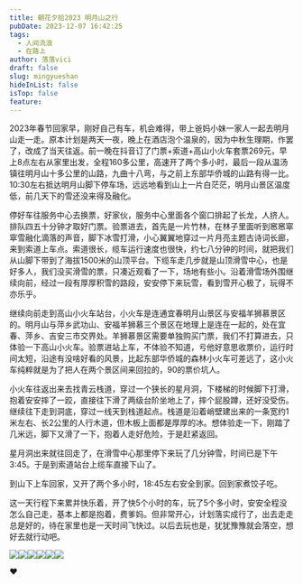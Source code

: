 ```yaml
---
title: 朝花夕拾2023 明月山之行
pubDate: 2023-12-07 16:42:25
tags:
  - 人间流浪
  - 在路上
author: 落落vici
draft: false
slug: mingyueshan
hideInList: false
isTop: false
feature:
---
```

2023年春节回家早，刚好自己有车，机会难得，带上爸妈小妹一家人一起去明月山走一走。原本计划是两天一夜，晚上在酒店泡个温泉的，因为中秋生理期，作罢了，改成了当天往返。前一晚在抖音订了门票+索道+高山小火车套票269元，早上8点左右从家里出发，全程160多公里，高速开了两个多小时，最后一段从温汤镇往明月山十多公里的山路，九曲十八弯，与之前上东部华侨城的山路有得一比。10:30左右抵达明月山脚下停车场，远远地看到山上一片白茫茫，明月山景区温度低，前几天下的雪还没来得及融化。

停好车往服务中心去换票，好家伙，服务中心里面各个窗口排起了长龙，人挤人。排队四五十分钟才取好门票。验票进去，首先是一片竹林，在林子里面听到窸窸窣窣雪融化滴落的声音，脚下冰雪打滑，小心翼翼地穿过一片月亮主题古诗词长廊，来到索道上车点。索道很长，缆车运行速度也很快，约七八分钟的时间，就把我们从山脚下带到了海拔1500米的山顶平台。下缆车走几步就是山顶滑雪中心，也是好多人，我们没买滑雪的票，只凑近观看了一下，场地有些小。沿着滑雪场外围继续向前，经过一段有厚厚积雪的路段，安安停下来玩雪，看到雪开心极了，玩得不亦乐乎。

继续向前走到高山小火车站台，小火车是连通宜春明月山景区与安福羊狮慕景区的。明月山与萍乡武功山、安福羊狮慕三个景区在地理上是连在一起的，处在宜春、萍乡、吉安三市交界处。羊狮慕景区需要单独购买门票，我们不打算进去，只体验一下高山小火车。验票进站上车，不体验不知道，亏他好意思收票价，运行时间太短，沿途有没啥好看的风景，比起东部华侨城的森林小火车可差远了，这小火车纯粹就是为了把人在两个景区间来回拉的，90的票价坑人。

小火车往返出来去找青云栈道，穿过一个狭长的星月洞，下楼梯的时候脚下打滑，抱着安安摔了一跤，直接往下滑了两级台阶坐地上了，摔个屁股蹲，还好没受伤。继续往下走到洞底，穿过一线天到栈道起点。栈道是沿着峭壁建出来的一条宽约1米左右、长2公里的人行木道，但木板上面都是厚厚的冰。想体验走一下，刚踏了几米远，脚下又滑了一下，抱着人走好危险，于是赶紧返回。

星月洞出来就往回走了，在滑雪中心那里停下来玩了几分钟雪，时间已是下午3:45。于是到索道站台上缆车直接下山了。

到山下上车回家，又开了两个多小时，18:45左右安全到家。回到家煮饺子吃。

这一天行程下来累并快乐着，开了快5个小时的车，玩了5个多小时，安安全程没怎么自己走，基本上都是抱着，费爹妈。但非常开心，计划落实成行了，出去走走总是好的，待在家里也是一天时间飞快过。以后去玩也是，犹犹豫豫就会落空，想好去就行动吧。

<gallery>![](https://raw.githubusercontent.com/cosine00/Image/main/202312071723811.jpg)![](https://raw.githubusercontent.com/cosine00/Image/main/202312071723716.jpg)![](https://raw.githubusercontent.com/cosine00/Image/main/202312071723812.jpg)![](https://raw.githubusercontent.com/cosine00/Image/main/202312071723816.jpg)![](https://raw.githubusercontent.com/cosine00/Image/main/202312071723813.jpg)![](https://raw.githubusercontent.com/cosine00/Image/main/202312071723814.jpg)<gallery>

❤